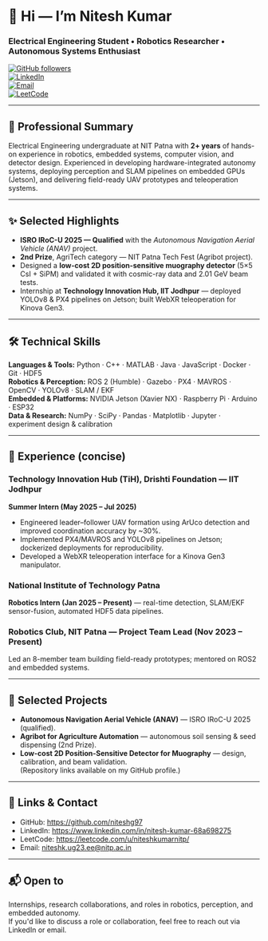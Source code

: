# 👋 Hi — I’m Nitesh Kumar
### Electrical Engineering Student • Robotics Researcher • Autonomous Systems Enthusiast

[![GitHub followers](https://img.shields.io/github/followers/niteshg97?label=follow&style=social)](https://github.com/niteshg97)  
[![LinkedIn](https://img.shields.io/badge/LinkedIn-Nitesh%20Kumar-blue?style=for-the-badge&logo=linkedin)](https://www.linkedin.com/in/nitesh-kumar-68a698275)  
[![Email](https://img.shields.io/badge/Email-niteshk.ug23.ee%40nitp.ac.in-red?style=for-the-badge&logo=gmail)](mailto:niteshk.ug23.ee@nitp.ac.in)  
[![LeetCode](https://img.shields.io/badge/LeetCode-niteshkumarnitp-FFA116?style=for-the-badge&logo=leetcode&logoColor=white)](https://leetcode.com/u/niteshkumarnitp/)

---

## 🔎 Professional Summary
Electrical Engineering undergraduate at NIT Patna with **2+ years** of hands-on experience in robotics, embedded systems, computer vision, and detector design. Experienced in developing hardware-integrated autonomy systems, deploying perception and SLAM pipelines on embedded GPUs (Jetson), and delivering field-ready UAV prototypes and teleoperation systems.

---

## ✨ Selected Highlights
- **ISRO IRoC-U 2025 — Qualified** with the *Autonomous Navigation Aerial Vehicle (ANAV)* project.  
- **2nd Prize**, AgriTech category — NIT Patna Tech Fest (Agribot project).  
- Designed a **low-cost 2D position-sensitive muography detector** (5×5 CsI + SiPM) and validated it with cosmic-ray data and 2.01 GeV beam tests.  
- Internship at **Technology Innovation Hub, IIT Jodhpur** — deployed YOLOv8 & PX4 pipelines on Jetson; built WebXR teleoperation for Kinova Gen3.

---

## 🛠 Technical Skills
**Languages & Tools:** Python · C++ · MATLAB · Java · JavaScript · Docker · Git · HDF5  
**Robotics & Perception:** ROS 2 (Humble) · Gazebo · PX4 · MAVROS · OpenCV · YOLOv8 · SLAM / EKF  
**Embedded & Platforms:** NVIDIA Jetson (Xavier NX) · Raspberry Pi · Arduino · ESP32  
**Data & Research:** NumPy · SciPy · Pandas · Matplotlib · Jupyter · experiment design & calibration

---

## 💼 Experience (concise)
### Technology Innovation Hub (TiH), Drishti Foundation — IIT Jodhpur  
**Summer Intern (May 2025 – Jul 2025)**  
- Engineered leader–follower UAV formation using ArUco detection and improved coordination accuracy by ~30%.  
- Implemented PX4/MAVROS and YOLOv8 pipelines on Jetson; dockerized deployments for reproducibility.  
- Developed a WebXR teleoperation interface for a Kinova Gen3 manipulator.

### National Institute of Technology Patna  
**Robotics Intern (Jan 2025 – Present)** — real-time detection, SLAM/EKF sensor-fusion, automated HDF5 data pipelines.

### Robotics Club, NIT Patna — Project Team Lead (Nov 2023 – Present)  
Led an 8-member team building field-ready prototypes; mentored on ROS2 and embedded systems.

---

## 🚀 Selected Projects
- **Autonomous Navigation Aerial Vehicle (ANAV)** — ISRO IRoC-U 2025 (qualified).  
- **Agribot for Agriculture Automation** — autonomous soil sensing & seed dispensing (2nd Prize).  
- **Low-cost 2D Position-Sensitive Detector for Muography** — design, calibration, and beam validation.  
(Repository links available on my GitHub profile.)

---

## 🔗 Links & Contact
- GitHub: https://github.com/niteshg97  
- LinkedIn: https://www.linkedin.com/in/nitesh-kumar-68a698275  
- LeetCode: https://leetcode.com/u/niteshkumarnitp/  
- Email: niteshk.ug23.ee@nitp.ac.in

---

## 📬 Open to
Internships, research collaborations, and roles in robotics, perception, and embedded autonomy.  
If you'd like to discuss a role or collaboration, feel free to reach out via LinkedIn or email.




